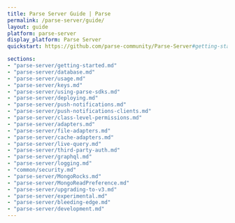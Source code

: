 ```yaml
---
title: Parse Server Guide | Parse
permalink: /parse-server/guide/
layout: guide
platform: parse-server
display_platform: Parse Server
quickstart: https://github.com/parse-community/Parse-Server#getting-started

sections:
- "parse-server/getting-started.md"
- "parse-server/database.md"
- "parse-server/usage.md"
- "parse-server/keys.md"
- "parse-server/using-parse-sdks.md"
- "parse-server/deploying.md"
- "parse-server/push-notifications.md"
- "parse-server/push-notifications-clients.md"
- "parse-server/class-level-permissions.md"
- "parse-server/adapters.md"
- "parse-server/file-adapters.md"
- "parse-server/cache-adapters.md"
- "parse-server/live-query.md"
- "parse-server/third-party-auth.md"
- "parse-server/graphql.md"
- "parse-server/logging.md"
- "common/security.md"
- "parse-server/MongoRocks.md"
- "parse-server/MongoReadPreference.md"
- "parse-server/upgrading-to-v3.md"
- "parse-server/experimental.md"
- "parse-server/bleeding-edge.md"
- "parse-server/development.md"
---
```

